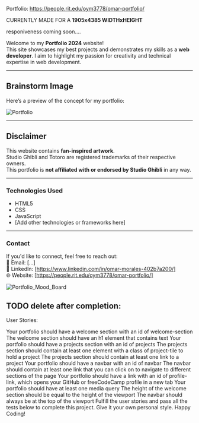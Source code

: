Portfolio: https://people.rit.edu/oym3778/omar-portfolio/

CURRENTLY MADE FOR A **1905x4385 WIDTHxHEIGHT**

responiveness coming soon....

Welcome to my **Portfolio 2024** website!  
This site showcases my best projects and demonstrates my skills as a **web developer**. I aim to highlight my passion for creativity and technical expertise in web development.

---

## Brainstorm Image  
Here’s a preview of the concept for my portfolio:

![Portfolio](https://github.com/user-attachments/assets/2f5651b9-1179-497c-a158-83d1074e7cf1)

---

## Disclaimer  
This website contains **fan-inspired artwork**.  
Studio Ghibli and Totoro are registered trademarks of their respective owners.  
This portfolio is **not affiliated with or endorsed by Studio Ghibli** in any way.

---

### Technologies Used  
- HTML5  
- CSS  
- JavaScript  
- [Add other technologies or frameworks here]

---

### Contact  
If you'd like to connect, feel free to reach out:  
📧 Email: [...]  
🔗 LinkedIn: [https://www.linkedin.com/in/omar-morales-402b7a200/]  
🌐 Website: [https://people.rit.edu/oym3778/omar-portfolio/]




![Portfolio_Mood_Board](https://github.com/user-attachments/assets/a63aad8b-885b-4999-9901-426425af3b7e)



## TODO delete after completion:
User Stories:

Your portfolio should have a welcome section with an id of welcome-section
The welcome section should have an h1 element that contains text
Your portfolio should have a projects section with an id of projects
The projects section should contain at least one element with a class of project-tile to hold a project
The projects section should contain at least one link to a project
Your portfolio should have a navbar with an id of navbar
The navbar should contain at least one link that you can click on to navigate to different sections of the page
Your portfolio should have a link with an id of profile-link, which opens your GitHub or freeCodeCamp profile in a new tab
Your portfolio should have at least one media query
The height of the welcome section should be equal to the height of the viewport
The navbar should always be at the top of the viewport
Fulfill the user stories and pass all the tests below to complete this project. Give it your own personal style. Happy Coding!
